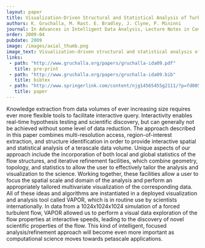 ```yaml
---
layout: paper
title: Visualization-Driven Structural and Statistical Analysis of Turbulent Flows
authors: K. Gruchalla, M. Rast. E. Bradley, J. Clyne, P. Mininni
journal: In Advances in Intelligent Data Analysis, Lecture Notes in Computer Science (vol. 5772)
order: 2009-04
pubdate: 2009
image: /images/axial_thumb.png
image_text: Visualization-driven structural and statistical analysis of turbulent ﬂows
links:
 - path: "http://www.gruchalla.org/papers/gruchalla-ida09.pdf"
   title: pre-print
 - path: "http://www.gruchalla.org/papers/gruchalla-ida09.bib"
   title: bibtex
 - path: "http://www.springerlink.com/content/njg14565455g2111/?p=fd005cd94ec64e35bc2ea5c481fa974e&amp;pi=0"
   title: paper
---
```

Knowledge extraction from data volumes of ever increasing size
requires ever more flexible tools to facilitate interactive query. 
Interactivity enables real-time hypothesis testing and scientific
discovery, but can generally not be achieved without some level of 
data reduction. The approach described in this paper combines
multi-resolution access, region-of-interest extraction, and structure
identification in order to provide interactive spatial and statistical
analysis of a terascale data volume.  Unique aspects of our
approach include the incorporation of both local and global statistics of
the flow structures, and iterative refinement facilities, 
which combine geometry, topology, and
statistics to allow the user to effectively tailor the analysis and
visualization to the science.  Working together, these facilities
allow a user to focus the spatial scale and domain of the analysis and
perform an appropriately tailored multivariate visualization of the
corresponding data.  All of these ideas and algorithms are
instantiated in a deployed visualization and analysis tool called
VAPOR, which is in routine use by scientists internationally.  In data
from a 1024x1024x1024 simulation of a forced turbulent flow, VAPOR allowed
us to perform a visual data exploration of the flow properties at
interactive speeds, leading to the discovery of novel scientific
properties of the flow. This kind of intelligent,
focused analysis/refinement approach will become even more important
as computational science moves towards petascale applications.
